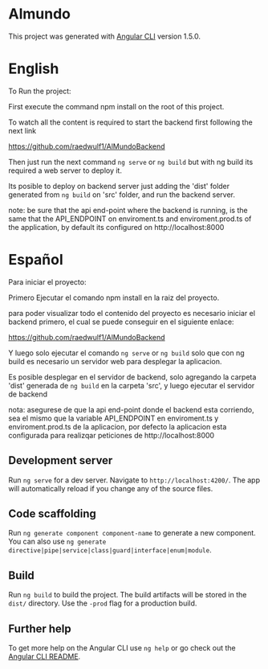 # Almundo 

This project was generated with [Angular CLI](https://github.com/angular/angular-cli) version 1.5.0.

# English
To Run the project:

First execute the command npm install on the root of this project.

To watch all the content is required to start the backend first following the next link

https://github.com/raedwulf1/AlMundoBackend

Then just run the next command `ng serve` or `ng build` but with ng build its required a web server to deploy it.

Its posible to deploy on backend server just adding the 'dist' folder generated from `ng build` on 'src' folder, and run the backend server.

note: be sure that the api end-point where the backend is running, is the same that the API_ENDPOINT on enviroment.ts and enviroment.prod.ts of the application, by default its configured on http://localhost:8000

# Español
Para iniciar el proyecto:

Primero Ejecutar el comando npm install en la raiz del proyecto.

para poder visualizar todo el contenido del proyecto es necesario iniciar el backend primero, el cual se puede conseguir en el siguiente enlace:

https://github.com/raedwulf1/AlMundoBackend

Y luego solo ejecutar el comando `ng serve` or `ng build` solo que con ng build es necesario un servidor web para desplegar la aplicacion.

Es posible desplegar en el servidor de backend, solo agregando la carpeta 'dist' generada de `ng build` en la carpeta 'src', y luego ejecutar el servidor de backend

nota: asegurese de que la api end-point donde el backend esta corriendo, sea el mismo que la variable API_ENDPOINT en enviroment.ts y enviroment.prod.ts de la aplicacion, por defecto la aplicacion esta configurada para realizqar peticiones de http://localhost:8000  

## Development server

Run `ng serve` for a dev server. Navigate to `http://localhost:4200/`. The app will automatically reload if you change any of the source files.

## Code scaffolding

Run `ng generate component component-name` to generate a new component. You can also use `ng generate directive|pipe|service|class|guard|interface|enum|module`.

## Build

Run `ng build` to build the project. The build artifacts will be stored in the `dist/` directory. Use the `-prod` flag for a production build.

## Further help

To get more help on the Angular CLI use `ng help` or go check out the [Angular CLI README](https://github.com/angular/angular-cli/blob/master/README.md).
